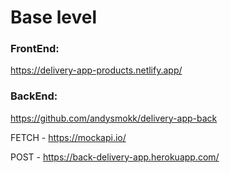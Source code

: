 # Base level

### FrontEnd:

https://delivery-app-products.netlify.app/

### BackEnd:

https://github.com/andysmokk/delivery-app-back

FETCH - https://mockapi.io/

POST - https://back-delivery-app.herokuapp.com/
